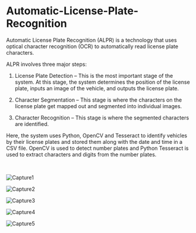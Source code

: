 # Automatic-License-Plate-Recognition

Automatic License Plate Recognition (ALPR) is a technology that uses optical character recognition (OCR) to automatically read license plate characters. 

ALPR involves three major steps:

1.	License Plate Detection – This is the most important stage of the system. At this stage, the system determines the position of the license plate, inputs an image of the vehicle, and outputs the license plate.

2.	Character Segmentation – This stage is where the characters on the license plate get mapped out and segmented into individual images.

3.	Character Recognition – This stage is where the segmented characters are identified.

Here, the system uses Python, OpenCV and Tesseract to identify vehicles by their license plates and stored them along with the date and time in a CSV file. OpenCV is used to detect number plates and Python Tesseract is used to extract characters and digits from the number plates. 

&nbsp;

![Capture1](https://user-images.githubusercontent.com/76877184/103545035-01c3ce00-4ec7-11eb-9ec4-0f31e3bcf608.PNG)

![Capture2](https://user-images.githubusercontent.com/76877184/103545041-038d9180-4ec7-11eb-8224-cf97ffa3d76f.PNG)

![Capture3](https://user-images.githubusercontent.com/76877184/103545043-04262800-4ec7-11eb-999f-c9b94571abcd.PNG)

![Capture4](https://user-images.githubusercontent.com/76877184/103545045-04bebe80-4ec7-11eb-8c35-2bfa5353a90e.PNG)

![Capture5](https://user-images.githubusercontent.com/76877184/103545047-04bebe80-4ec7-11eb-8c72-8b2bc4fb1c09.PNG)
